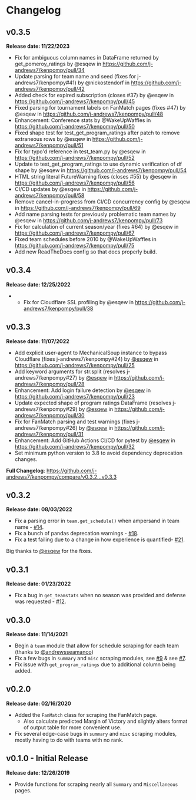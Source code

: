 # Changelog

## v0.3.5

**Release date: 11/22/2023**

* Fix for ambiguous column names in DataFrame returned by get_pomeroy_ratings by @esqew in https://github.com/j-andrews7/kenpompy/pull/34
* Update parsing for team name and seed (fixes for j-andrews7/kenpompy#41) by @nickostendorf in https://github.com/j-andrews7/kenpompy/pull/42
* Added check for expired subscription (closes #37) by @esqew in https://github.com/j-andrews7/kenpompy/pull/45
* Fixed parsing for tournament labels on FanMatch pages (fixes #47) by @esqew in https://github.com/j-andrews7/kenpompy/pull/48
* Enhancement: Conference stats by @WakeUpWaffles in https://github.com/j-andrews7/kenpompy/pull/50
* Fixed shape test for test_get_program_ratings after patch to remove extraneous rows by @esqew in https://github.com/j-andrews7/kenpompy/pull/51
* Fix for typo'd reference in test_team.py by @esqew in https://github.com/j-andrews7/kenpompy/pull/52
* Update to test_get_program_ratings to use dynamic verification of df shape by @esqew in https://github.com/j-andrews7/kenpompy/pull/54
* HTML string literal FutureWarning fixes (closes #55) by @esqew in https://github.com/j-andrews7/kenpompy/pull/56
* CI/CD updates by @esqew in https://github.com/j-andrews7/kenpompy/pull/58
* Remove cancel-in-progress from CI/CD concurrency config by @esqew in https://github.com/j-andrews7/kenpompy/pull/69
* Add name parsing tests for previously problematic team names by @esqew in https://github.com/j-andrews7/kenpompy/pull/73
* Fix for calculation of current season/year (fixes #64) by @esqew in https://github.com/j-andrews7/kenpompy/pull/67
* Fixed team schedules before 2010 by @WakeUpWaffles in https://github.com/j-andrews7/kenpompy/pull/75
* Add new ReadTheDocs config so that docs properly build.

## v0.3.4

**Release date: 12/25/2022**

 - * Fix for Cloudflare SSL profiling by @esqew in https://github.com/j-andrews7/kenpompy/pull/38

## v0.3.3

**Release date: 11/07/2022**

 - Add explicit user-agent to MechanicalSoup instance to bypass Cloudflare (fixes j-andrews7/kenpompy#24) by [@esqew](https://github.com/esqew) in https://github.com/j-andrews7/kenpompy/pull/25
 - Add keyword arguments for str.split (resolves j-andrews7/kenpompy#27) by [@esqew](https://github.com/esqew) in https://github.com/j-andrews7/kenpompy/pull/28
 - Enhancement: Add login failure detection by [@esqew](https://github.com/esqew) in https://github.com/j-andrews7/kenpompy/pull/23
 - Update expected shape of program ratings DataFrame (resolves j-andrews7/kenpompy#29) by [@esqew](https://github.com/esqew) in https://github.com/j-andrews7/kenpompy/pull/30
 - Fix for FanMatch parsing and test warnings (fixes j-andrews7/kenpompy#26) by [@esqew](https://github.com/esqew) in https://github.com/j-andrews7/kenpompy/pull/31
 - Enhancement: Add GitHub Actions CI/CD for pytest by [@esqew](https://github.com/esqew) in https://github.com/j-andrews7/kenpompy/pull/32
 - Set minimum python version to 3.8 to avoid dependency deprecation changes.


**Full Changelog**: https://github.com/j-andrews7/kenpompy/compare/v0.3.2...v0.3.3

## v0.3.2

**Release date: 08/03/2022**

 - Fix a parsing error in `team.get_schedule()` when ampersand in team name - [#14](https://github.com/j-andrews7/kenpompy/issues/14).
 - Fix a bunch of pandas deprecation warnings - [#18](https://github.com/j-andrews7/kenpompy/issues/18).
 - Fix a test failing due to a change in how experience is quantified- [#21](https://github.com/j-andrews7/kenpompy/issues/21).

Big thanks to [@esqew](https://github.com/esqew) for the fixes.

## v0.3.1

**Release date: 01/23/2022**

 - Fix a bug in `get_teamstats` when no season was provided and defense was requested - [#12](https://github.com/j-andrews7/kenpompy/issues/12).

## v0.3.0

**Release date: 11/14/2021**

 - Begin a `team` module that allow for schedule scraping for each team (thanks to [@andrewsseamanco](https://github.com/andrewseamanco))
 - Fix a few bugs in `summary` and `misc` scraping modules, see [#9](https://github.com/j-andrews7/kenpompy/issues/9) & see [#7](https://github.com/j-andrews7/kenpompy/issues/7).
 - Fix issue with `get_program_ratings` due to additional column being added.

## v0.2.0

**Release date: 02/16/2020**

 - Added the `FanMatch` class for scraping the FanMatch page.
   - Also calculate predicted Margin of Victory and slightly alters format of output table for more convenient use.
 - Fix several edge-case bugs in `summary` and `misc` scraping modules, mostly having to do with teams with no rank.


## v0.1.0 - Initial Release

**Release date: 12/26/2019**

 - Provide functions for scraping nearly all `Summary` and `Miscellaneous` pages.